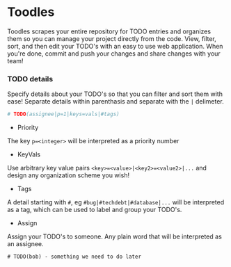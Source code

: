 # Toodles

Toodles scrapes your entire repository for TODO entries and organizes them so
you can manage your project directly from the code. View, filter, sort, and then
edit your TODO's with an easy to use web application. When you're done, commit
and push your changes and share changes with your team!

### TODO details

Specify details about your TODO's so that you can filter and sort them with
ease! Separate details within parenthasis and separate with the `|` delimeter.

```python
# TODO(assignee|p=1|keys=vals|#tags) 
```

- Priority

The key `p=<integer>` will be interpreted as a priority number

- KeyVals

Use arbitrary key value pairs `<key>=<value>|<key2>=<value2>|...` and design any
organization scheme you wish!

- Tags

A detail starting with `#`, eg `#bug|#techdebt|#database|...` will be interpreted as
a tag, which can be used to label and group your TODO's.

- Assign

Assign your TODO's to someone. Any plain word that will be interpreted as an assignee.

```
# TODO(bob) - something we need to do later
```
